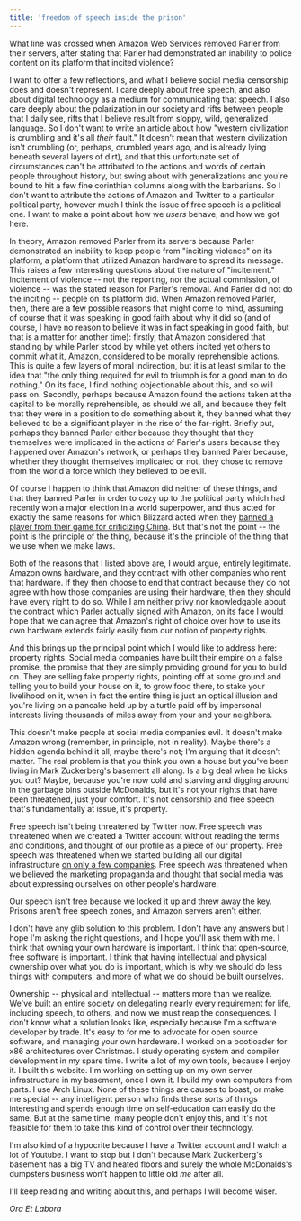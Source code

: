 ```yaml
---
title: 'freedom of speech inside the prison'
---
```


What line was crossed when Amazon Web Services removed Parler from their servers, after stating that
Parler had demonstrated an inability to police content on its platform that incited violence?

I want to offer a few reflections, and what I believe social media censorship does and doesn't
represent. I care deeply about free speech, and also about digital technology as a medium for
communicating that speech. I also care deeply about the polarization in our society and rifts
between people that I daily see, rifts that I believe result from sloppy, wild, generalized
language. So I don't want to write an article about how "western civilization is crumbling and it's
all _their_ fault." It doesn't mean that western civilization isn't crumbling (or, perhaps, crumbled
years ago, and is already lying beneath several layers of dirt), and that this unfortunate set of
circumstances can't be attributed to the actions and words of certain people throughout history, but
swing about with generalizations and you're bound to hit a few fine corinthian columns along with
the barbarians. So I don't want to attribute the actions of Amazon and Twitter to a particular
political party, however much I think the issue of free speech is a political one. I want to make a
point about how we _users_ behave, and how we got here.

In theory, Amazon removed Parler from its servers because Parler demonstrated an inability to keep
people from "inciting violence" on its platform, a platform that utilized Amazon hardware to spread
its message. This raises a few interesting questions about the nature of "incitement." Incitement of
violence -- not the reporting, nor the actual commission, of violence -- was the stated reason for
Parler's removal. And Parler did not do the inciting -- people on its platform did. When Amazon
removed Parler, then, there are a few possible reasons that might come to mind, assuming of course
that it was speaking in good faith about why it did so (and of course, I have no reason to believe
it was in fact speaking in good faith, but that is a matter for another time): firstly, that Amazon
considered that standing by while Parler stood by while yet others incited yet others to commit what
it, Amazon, considered to be morally reprehensible actions. This is quite a few layers of moral
indirection, but it is at least similar to the idea that "the only thing required for evil to
triumph is for a good man to do nothing." On its face, I find nothing objectionable about this, and
so will pass on. Secondly, perhaps because Amazon found the actions taken at the capital to be
morally reprehensible, as should we all, and because they felt that they were in a position to do
something about it, they banned what they believed to be a significant player in the rise of the
far-right. Briefly put, perhaps they banned Parler either because they thought that they themselves
were implicated in the actions of Parler's users because they happened over Amazon's network, or
perhaps they banned Paler because, whether they thought themselves implicated or not, they chose to
remove from the world a force which they believed to be evil.

Of course I happen to think that Amazon did neither of these things, and that they banned Parler in
order to cozy up to the political party which had recently won a major election in a world
superpower, and thus acted for exactly the same reasons for which Blizzard acted when they
[banned a player from their game for criticizing China](https://en.wikipedia.org/wiki/Blitzchung_controversy).
But that's not the point -- the point is the principle of the thing, because it's the principle of
the thing that we use when we make laws.

Both of the reasons that I listed above are, I would argue, entirely legitimate. Amazon owns
hardware, and they contract with other companies who rent that hardware. If they then choose to end
that contract because they do not agree with how those companies are using their hardware, then they
should have every right to do so. While I am neither privy nor knowledgable about the contract which
Parler actually signed with Amazon, on its face I would hope that we can agree that Amazon's right
of choice over how to use its own hardware extends fairly easily from our notion of property rights.

And this brings up the principal point which I would like to address here: property rights. Social
media companies have built their empire on a false promise, the promise that they are simply
providing ground for you to build on. They are selling fake property rights, pointing off at some
ground and telling you to build your house on it, to grow food there, to stake your livelihood on
it, when in fact the entire thing is just an optical illusion and you're living on a pancake held up
by a turtle paid off by impersonal interests living thousands of miles away from your and your
neighbors.

This doesn't make people at social media companies evil. It doesn't make Amazon wrong (remember, in
principle, not in reality). Maybe there's a hidden agenda behind it all, maybe there's not; I'm
arguing that it doesn't matter. The real problem is that you think you own a house but you've been
living in Mark Zuckerberg's basement all along. Is a big deal when he kicks you out? Maybe, because
you're now cold and starving and digging around in the garbage bins outside McDonalds, but it's not
your rights that have been threatened, just your comfort. It's not censorship and free speech that's
fundamentally at issue, it's property.

Free speech isn't being threatened by Twitter now. Free speech was threatened when we created a
Twitter account without reading the terms and conditions, and thought of our profile as a piece of
our property. Free speech was threatened when we started building all our digital infrastructure
[on only a few companies](https://www.canalys.com/newsroom/canalys-worldwide-cloud-infrastructure-Q4-2019-and-full-year-2019).
Free speech was threatened when we believed the marketing propaganda and thought that social media
was about expressing ourselves on other people's hardware.

Our speech isn't free because we locked it up and threw away the key. Prisons aren't free speech
zones, and Amazon servers aren't either.

I don't have any glib solution to this problem. I don't have any answers but I hope I'm asking the
right questions, and I hope you'll ask them with me. I think that owning your own hardware is
important. I think that open-source, free software is important. I think that having intellectual
and physical ownership over what you do is important, which is why we should do less things with
computers, and more of what we do should be built ourselves.

Ownership -- physical and intellectual -- matters more than we realize. We've built an entire
society on delegating nearly every requirement for life, including speech, to others, and now we
must reap the consequences. I don't know what a solution looks like, especially because I'm a
software developer by trade. It's easy to for me to advocate for open source software, and managing
your own hardeware. I worked on a bootloader for x86 architectures over Christmas. I study operating
system and compiler development in my spare time. I write a lot of my own tools, because I enjoy it.
I built this website. I'm working on setting up on my own server infrastructure in my basement, once
I own it. I build my own computers from parts. I use Arch Linux. None of these things are causes to
boast, or make me special -- any intelligent person who finds these sorts of things interesting and
spends enough time on self-education can easily do the same. But at the same time, many people don't
enjoy this, and it's not feasible for them to take this kind of control over their technology.

I'm also kind of a hypocrite because I have a Twitter account and I watch a lot of Youtube. I want
to stop but I don't because Mark Zuckerberg's basement has a big TV and heated floors and surely the
whole McDonalds's dumpsters business won't happen to little old _me_ after all.

I'll keep reading and writing about this, and perhaps I will become wiser.

_Ora Et Labora_

